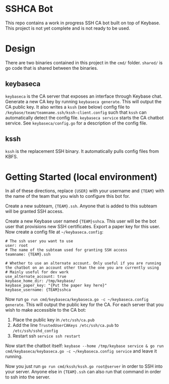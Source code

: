 # SSHCA Bot

This repo contains a work in progress SSH CA bot built on top of Keybase. This project is not yet complete and is not 
ready to be used. 

# Design

There are two binaries contained in this project in the `cmd/` folder. `shared/` is go code that is shared between the 
binaries. 

## keybaseca 

`keybaseca` is the CA server that exposes an interface through Keybase chat. Generate a new CA key by running 
`keybaseca generate`. This will output the CA public key. It also writes a `kssh` (see below) config file to 
`/keybase/team/teamname.ssh/kssh-client.config` such that `kssh` can automatically detect the config file. 
`keybaseca service` starts the CA chatbot service. See `keybaseca/config.go` for a description of the config file. 

## kssh

`kssh` is the replacement SSH binary. It automatically pulls config files from KBFS. 

# Getting Started (local environment)

In all of these directions, replace `{USER}` with your username and `{TEAM}` with the name of the team that you wish to 
configure this bot for. 

Create a new subteam, `{TEAM}.ssh`. Anyone that is added to this subteam will be granted SSH access. 

Create a new Keybase user named `{TEAM}sshca`. This user will be the bot user that provisions new SSH certificates. 
Export a paper key for this user. Now create a config file at `~/keybaseca.config`:

```
# The ssh user you want to use
user: root
# The name of the subteam used for granting SSH access
teamname: {TEAM}.ssh

# Whether to use an alternate account. Only useful if you are running the chatbot on an account other than the one you are currently using
# Mainly useful for dev work
use_alternate_account: true
keybase_home_dir: /tmp/keybase/
keybase_paper_key: "{Put the paper key here}"
keybase_username: {TEAM}sshca
```

Now run `go run cmd/keybaseca/keybaseca.go -c ~/keybaseca.config generate`. This will output the public key for the CA. 
For each server that you wish to make accessible to the CA bot:

1. Place the public key in `/etc/ssh/ca.pub` 
2. Add the line `TrustedUserCAKeys /etc/ssh/ca.pub` to `/etc/ssh/sshd_config`
3. Restart ssh `service ssh restart`

Now start the chatbot itself: `keybase --home /tmp/keybase service & go run cmd/keybaseca/keybaseca.go -c ~/keybaseca.config service` and leave it running.

Now you just run `go run cmd/kssh/kssh.go root@server` in order to SSH into your server. Anyone else in `{TEAM}.ssh` can
also run that command in order to ssh into the server.

